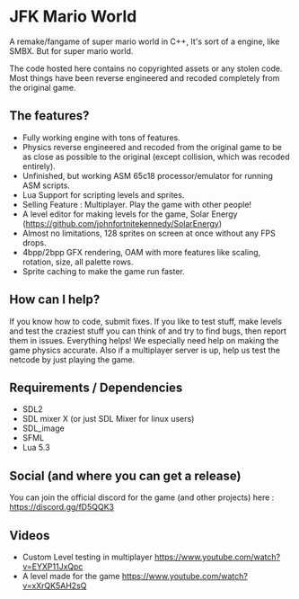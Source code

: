 # JFK Mario World
A remake/fangame of super mario world in C++, It's sort of a engine, like SMBX. But for super mario world.

The code hosted here contains no copyrighted assets or any stolen code. Most things have been reverse engineered and recoded completely from the original game.

## The features?
* Fully working engine with tons of features.
* Physics reverse engineered and recoded from the original game to be as close as possible to the original (except collision, which was recoded entirely).
* Unfinished, but working ASM 65c18 processor/emulator for running ASM scripts.
* Lua Support for scripting levels and sprites.
* Selling Feature : Multiplayer. Play the game with other people!
* A level editor for making levels for the game, Solar Energy (https://github.com/johnfortnitekennedy/SolarEnergy)
* Almost no limitations, 128 sprites on screen at once without any FPS drops.
* 4bpp/2bpp GFX rendering, OAM with more features like scaling, rotation, size, all palette rows.
* Sprite caching to make the game run faster.

## How can I help?
If you know how to code, submit fixes. If you like to test stuff, make levels and test the craziest stuff you can think of and try to find bugs, then report them in issues. Everything helps! We especially need help on making the game physics accurate. Also if a multiplayer server is up, help us test the netcode by just playing the game.

## Requirements / Dependencies
* SDL2
* SDL mixer X (or just SDL Mixer for linux users)
* SDL_image
* SFML
* Lua 5.3

## Social (and where you can get a release)
You can join the official discord for the game (and other projects) here : https://discord.gg/fD5QQK3

## Videos
* Custom Level testing in multiplayer https://www.youtube.com/watch?v=EYXP11JxQpc
* A level made for the game https://www.youtube.com/watch?v=xXrQK5AH2sQ